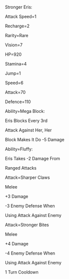 Stronger Eris:

Attack Speed=1

Recharge=2

Rarity=Rare

Vision=7

HP=920

Stamina=4

Jump=1

Speed=6

Attack=70

Defence=110

Ability=Mega Block:

Eris Blocks Every 3rd 

Attack Against Her, Her

Block Makes It Do -5 Damage

Ability=Fluffy:

Eris Takes -2 Damage From

Ranged Attacks

Attack=Sharper Claws

Melee 

+3 Damage

-3 Enemy Defense When

Using Attack Against Enemy

Attack=Stronger Bites

Melee

+4 Damage

-4 Enemy Defense When

Using Attack Against Enemy

1 Turn Cooldown
